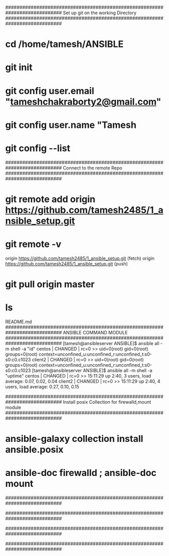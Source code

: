 ############################################################################
		Set up git on the working Directory
############################################################################
# cd /home/tamesh/ANSIBLE
# git init 
# git config user.email "tameshchakraborty2@gmail.com"
# git config user.name "Tamesh
# git config --list
############################################################################
		Connect to the remote Repo
############################################################################
# git remote add origin https://github.com/tamesh2485/1_ansible_setup.git
# git remote -v 
origin	https://github.com/tamesh2485/1_ansible_setup.git (fetch)
origin	https://github.com/tamesh2485/1_ansible_setup.git (push)

# git pull origin master
# ls 
README.md
############################################################################
		ANSIBLE COMMAND MODULE
############################################################################
[tamesh@ansibleserver ANSIBLE]$  ansible all  -m shell -a "id"
centos | CHANGED | rc=0 >>
uid=0(root) gid=0(root) groups=0(root) context=unconfined_u:unconfined_r:unconfined_t:s0-s0:c0.c1023
client2 | CHANGED | rc=0 >>
uid=0(root) gid=0(root) groups=0(root) context=unconfined_u:unconfined_r:unconfined_t:s0-s0:c0.c1023
[tamesh@ansibleserver ANSIBLE]$  ansible all  -m shell -a "uptime"
centos | CHANGED | rc=0 >>
 15:11:29 up  2:40,  3 users,  load average: 0.07, 0.02, 0.04
client2 | CHANGED | rc=0 >>
 15:11:29 up  2:40,  4 users,  load average: 0.27, 0.10, 0.15

############################################################################
		Install posix Collection for firewalld,mount module
############################################################################
# ansible-galaxy collection install ansible.posix
# ansible-doc firewalld ; ansible-doc mount 
############################################################################

############################################################################

############################################################################

############################################################################
